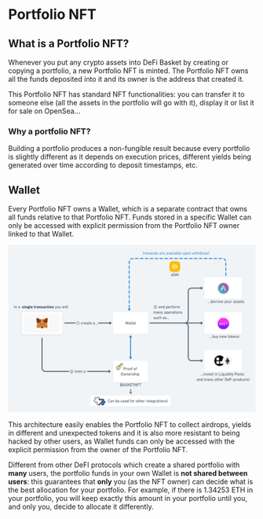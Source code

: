 # Portfolio NFT

## What is a Portfolio NFT?

Whenever you put any crypto assets into DeFi Basket by creating or copying a portfolio, a new Portfolio NFT is minted. The Portfolio NFT owns all the funds deposited into it and its owner is the address that created it.

This Portfolio NFT has standard NFT functionalities: you can transfer it to someone else (all the assets in the portfolio will go with it), display it or list it for sale on OpenSea...

### Why a portfolio NFT?

Building a portfolio produces a non-fungible result because every portfolio is slightly different as it depends on execution prices, different yields being generated over time according to deposit timestamps, etc.

## Wallet

Every Portfolio NFT owns a Wallet, which is a separate contract that owns all funds relative to that Portfolio NFT. Funds stored in a specific Wallet can only be accessed with explicit permission from the Portfolio NFT owner linked to that Wallet.

![An illustrated explanation of DeFi Basket architecture. Note that there is one and only one Wallet for each Portfolio NFT](<../.gitbook/assets/User guide@2x (1).png>)

This architecture easily enables the Portfolio NFT to collect airdrops, yields in different and unexpected tokens and it is also more resistant to being hacked by other users, as Wallet funds can only be accessed with the explicit permission from the owner of the Portfolio NFT.

Different from other DeFI protocols which create a shared portfolio with **many** users, the portfolio funds in your own Wallet is **not shared between users**: this guarantees that **only** you (as the NFT owner) can decide what is the best allocation for your portfolio. For example, if there is 1.34253 ETH in your portfolio, you will keep exactly this amount in your portfolio until you, and only you, decide to allocate it differently.
